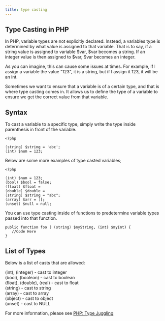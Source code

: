 ```yaml
---
title: type casting
---
```


## Type Casting in PHP

In PHP, variable types are not explicitly declared. Instead, a variables type is determined by what value is assigned to that variable. That is to say, if a string value is assigned to variable $var, $var becomes a string. If an integer value is then assigned to $var, $var becomes an integer.

As you can imagine, this can cause some issues at times. For example, if I assign a variable the value "123", it is a string, but if I assign it 123, it will be an int.

Sometimes we want to ensure that a variable is of a certain type, and that is where type casting comes in. It allows us to define the type of a variable to ensure we get the correct value from that variable.

## Syntax

To cast a variable to a specific type, simply write the type inside parenthesis in front of the variable.


```
<?php

(string) $string = 'abc';
(int) $num = 123;
```
Below are some more examples of type casted variables;

```
<?php

(int) $num = 123;
(bool) $bool = false;
(float) $float = 
(double) $double = 
(string) $string = "abc";
(array) $arr = [];
(unset) $null = null;
```
You can use type casting inside of functions to predetermine variable types passed into that function.

```
public function foo ( (string) $myString, (int) $myInt) {
   //Code Here
}

```


## List of Types

Below is a list of casts that are allowed:

(int), (integer) - cast to integer </br>
(bool), (boolean) - cast to boolean </br>
(float), (double), (real) - cast to float </br>
(string) - cast to string </br>
(array) - cast to array </br>
(object) - cast to object </br>
(unset) - cast to NULL </br>


For more information, please see [PHP: Type Juggling](http://php.net/manual/en/language.types.type-juggling.php)
